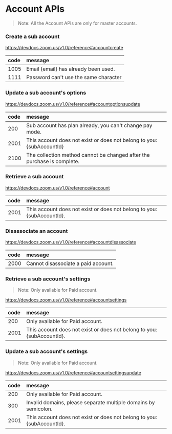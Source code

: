 # Account APIs
> Note: All the Account APIs are only for master accounts.

### Create a sub account 
https://devdocs.zoom.us/v1.0/reference#accountcreate

| code | message                               |
|:---- |:------------------------------------- |
| 1005 | Email {email} has already been used.  |
| 1111 | Password can't use the same character | 


### Update a sub account's options 
https://devdocs.zoom.us/v1.0/reference#accountoptionsupdate

| code | message                                                                 |
|:---- |:----------------------------------------------------------------------- |
| 200  | Sub account has plan already, you can't change pay mode.                |
| 2001 | This account does not exist or does not belong to you: {subAccountId}   |
| 2100 | The collection method cannot be changed after the purchase is complete. | 

### Retrieve a sub account
https://devdocs.zoom.us/v1.0/reference#account

| code | message                                                                |
|:---- |:---------------------------------------------------------------------  |
| 2001 | This account does not exist or does not belong to you: {subAccountId}. | 


### Disassociate an account 
https://devdocs.zoom.us/v1.0/reference#accountdisassociate

| code | message                             |
|:---- |:----------------------------------- |
| 2000 | Cannot disassociate a paid account. | 

### Retrieve a sub account's settings
> Note: Only available for Paid account.

https://devdocs.zoom.us/v1.0/reference#accountsettings

| code | message                                                                |
|:---- |:---------------------------------------------------------------------  |
| 200  | Only available for Paid account.                                       |
| 2001 | This account does not exist or does not belong to you: {subAccountId}. | 



### Update a sub account's settings
> Note: Only available for Paid account.

https://devdocs.zoom.us/v1.0/reference#accountsettingsupdate

| code | message                                                                |
|:---- |:---------------------------------------------------------------------  |
| 200  | Only available for Paid account.                                       |
| 300  | Invalid domains, please separate multiple domains by semicolon.        |
| 2001 | This account does not exist or does not belong to you: {subAccountId}. | 



